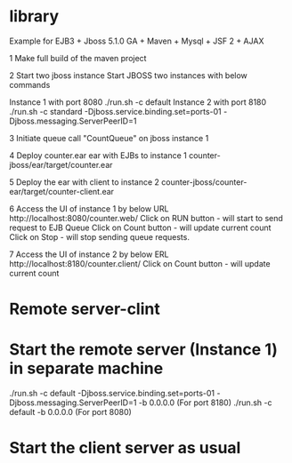 # library
Example for EJB3 + Jboss 5.1.0 GA + Maven + Mysql + JSF 2 + AJAX

1 Make full build of the maven project

2 Start two jboss instance
Start JBOSS two instances with below commands

Instance 1 with port 8080
    ./run.sh -c default
Instance 2 with port 8180
    ./run.sh -c standard -Djboss.service.binding.set=ports-01 -Djboss.messaging.ServerPeerID=1

3 Initiate queue call "CountQueue" on jboss instance 1

4 Deploy counter.ear ear with EJBs to instance 1
counter-jboss/ear/target/counter.ear

5 Deploy the ear with client to instance 2
counter-jboss/counter-ear/target/counter-client.ear

6 Access the UI of instance 1 by below URL
http://localhost:8080/counter.web/
Click on RUN button - will start to send request to EJB Queue
Click on Count button - will update current count
Click on Stop - will stop sending queue requests.

7 Access the UI of instance 2 by below ERL
http://localhost:8180/counter.client/
Click on Count button - will update current count

Remote server-clint
===================
# Start the remote server (Instance 1) in separate machine
./run.sh -c default -Djboss.service.binding.set=ports-01 -Djboss.messaging.ServerPeerID=1 -b 0.0.0.0 (For port 8180)
./run.sh -c default -b 0.0.0.0 (For port 8080)

# Start the client server as usual